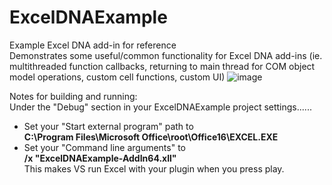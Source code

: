 # ExcelDNAExample
Example Excel DNA add-in for reference\
Demonstrates some useful/common functionality for Excel DNA add-ins (ie. multithreaded function callbacks, returning to main thread for COM object model operations, custom cell functions, custom UI)
![image](https://user-images.githubusercontent.com/7013902/157381838-a11bde38-782e-43e6-83b9-77b009c73c21.png)

Notes for building and running:\
Under the "Debug" section in your ExcelDNAExample project settings......
* Set your "Start external program" path to\
**C:\Program Files\Microsoft Office\root\Office16\EXCEL.EXE**
* Set your "Command line arguments" to\
**/x "ExcelDNAExample-AddIn64.xll"**\
This makes VS run Excel with your plugin when you press play.
